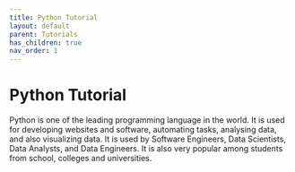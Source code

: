 ```yaml
---
title: Python Tutorial
layout: default
parent: Tutorials
has_children: true
nav_order: 1
---
```


# Python Tutorial
Python is one of the leading programming language in the world. It is used for developing websites and software, automating tasks, analysing data, and also visualizing data. It is used by Software Engineers, Data Scientists, Data Analysts, and Data Engineers. It is also very popular among students from school, colleges and universities.
